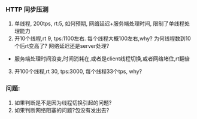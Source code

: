 ### HTTP 同步压测

1. 单线程, 200tps, rt:5, 如何预期, 网络延迟+服务端处理时间, 限制了单线程处理能力
2. 开10个线程,rt 9, tps:1100左右. 每个线程大概100左右,why? 为何线程数到10个后rt变高了? 网络延迟还是server处理?
 * 服务端处理时间没变,时间消耗在,或者是client线程切换,或者网络堵住,rt翻倍
3. 开100个线程,rt 30, tps:3000, 每个线程33个tps, why?


### 问题:

1. 如果判断是不是因为线程切换引起的问题?
2. 如果判断网络阻塞的问题?包没有发出去?

